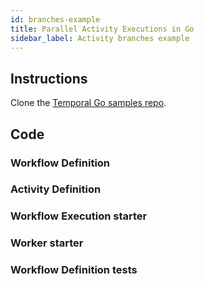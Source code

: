 ```yaml
---
id: branches-example
title: Parallel Activity Executions in Go
sidebar_label: Activity branches example
---
```


## Instructions

Clone the [Temporal Go samples repo](https://github.com/temporalio/samples-go).

<!--SNIPSTART samples-go-branch-readme {"enable_source_link": false, "enable_code_block": false}-->
<!--SNIPEND-->

## Code

### Workflow Definition

<!--SNIPSTART samples-go-branch-workflow-definition-->
<!--SNIPEND-->

### Activity Definition

<!--SNIPSTART samples-go-branch-activity-definition-->
<!--SNIPEND-->

### Workflow Execution starter

<!--SNIPSTART samples-go-branch-workflow-execution-starter-->
<!--SNIPEND-->

### Worker starter

<!--SNIPSTART samples-go-branch-worker-starter-->
<!--SNIPEND-->

### Workflow Definition tests

<!--SNIPSTART samples-go-branch-workflow-definition-test-->
<!--SNIPEND-->
